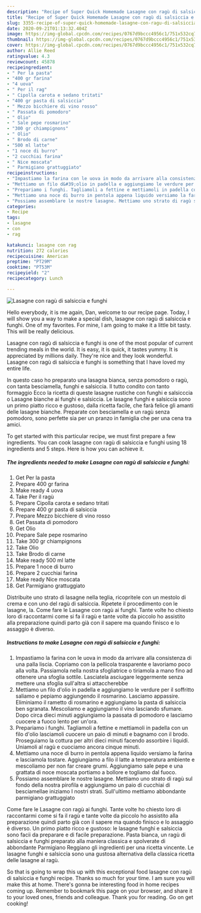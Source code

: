 ```yaml
---
description: "Recipe of Super Quick Homemade Lasagne con ragù di salsiccia e funghi"
title: "Recipe of Super Quick Homemade Lasagne con ragù di salsiccia e funghi"
slug: 3355-recipe-of-super-quick-homemade-lasagne-con-ragu-di-salsiccia-e-funghi
date: 2020-09-21T01:13:32.404Z
image: https://img-global.cpcdn.com/recipes/0767d9bccc4956c1/751x532cq70/lasagne-con-ragu-di-salsiccia-e-funghi-recipe-main-photo.jpg
thumbnail: https://img-global.cpcdn.com/recipes/0767d9bccc4956c1/751x532cq70/lasagne-con-ragu-di-salsiccia-e-funghi-recipe-main-photo.jpg
cover: https://img-global.cpcdn.com/recipes/0767d9bccc4956c1/751x532cq70/lasagne-con-ragu-di-salsiccia-e-funghi-recipe-main-photo.jpg
author: Allie Reed
ratingvalue: 4.3
reviewcount: 45878
recipeingredient:
- " Per la pasta"
- "400 gr farina"
- "4 uova"
- " Per il rag"
- " Cipolla carota e sedano tritati"
- "400 gr pasta di salsiccia"
- " Mezzo bicchiere di vino rosso"
- " Passata di pomodoro"
- " Olio"
- " Sale pepe rosmarino"
- "300 gr chiampignons"
- " Olio"
- " Brodo di carne"
- "500 ml latte"
- "1 noce di burro"
- "2 cucchiai farina"
- " Nice moscata"
- " Parmigiano grattuggiato"
recipeinstructions:
- "Impastiamo la farina con le uova in modo da arrivare alla consistenza di una palla liscia. Copriamo con la pellicola trasparente e lavoriamo poco alla volta. Passiamola nella nostra sfogliatrice o tiriamola a mano fino ad ottenere una sfoglia sottile. Lasciatela asciugare leggermente senza mettere una sfoglia sull&#39;altra si attaccherebbe"
- "Mettiamo un filo d&#39;olio in padella e aggiungiamo le verdure per il soffritto saliamo e pepiamo aggiungendo il rosmarino. Lasciamo appassire. Eliminiamo il rametto di rosmarino e aggiungiamo la pasta di salsiccia ben sgranata. Mescoliamo e aggiungiamo il vino lasciando sfumare. Dopo circa dieci minuti aggiungiamo la passata di pomodoro e lasciamo cuocere a fuoco lento per un&#39;ora."
- "Prepariamo i funghi. Tagliamoli a fettine e mettiamoli in padella con un filo d&#39;olio lasciamoli cuocere un paio di minuti e bagnamo con il brodo. Proseguiamo la cottura per altri dieci minuti facendo assorbire i liquidi. Uniamoli al ragù e cuociamo ancora cinque minuti."
- "Mettiamo una noce di burro in pentola appena liquido versiamo la farina e lasciamola tostare. Aggiungiamo a filo il latte a temperatura ambiente e mescoliamo per non far creare grumi. Aggiungiamo sale pepe e una grattata di noce moscata portiamo a bollore e togliamo dal fuoco."
- "Possiamo assemblare le nostre lasagne. Mettiamo uno strato di ragù sul fondo della nostra pirofila e aggiungiamo un paio di cucchiai di besciamellae iniziamo I nostri strati. Sull&#39;ultimo mettiamo abbondante parmigiano grattuggiato"
categories:
- Recipe
tags:
- lasagne
- con
- rag

katakunci: lasagne con rag 
nutrition: 272 calories
recipecuisine: American
preptime: "PT29M"
cooktime: "PT53M"
recipeyield: "2"
recipecategory: Lunch

---
```



![Lasagne con ragù di salsiccia e funghi](https://img-global.cpcdn.com/recipes/0767d9bccc4956c1/751x532cq70/lasagne-con-ragu-di-salsiccia-e-funghi-recipe-main-photo.jpg)

Hello everybody, it is me again, Dan, welcome to our recipe page. Today, I will show you a way to make a special dish, lasagne con ragù di salsiccia e funghi. One of my favorites. For mine, I am going to make it a little bit tasty. This will be really delicious.

Lasagne con ragù di salsiccia e funghi is one of the most popular of current trending meals in the world. It is easy, it is quick, it tastes yummy. It is appreciated by millions daily. They're nice and they look wonderful. Lasagne con ragù di salsiccia e funghi is something that I have loved my entire life.

In questo caso ho preparato una lasagna bianca, senza pomodoro o ragù, con tanta besciamella, funghi e salsiccia. Il tutto condito con tanto formaggio Ecco la ricetta di queste lasagne rustiche con funghi e salsicccia o Lasagne bianche ai funghi e salsiccia. Le lasagne funghi e salsiccia sono un primo piatto ricco e gustoso, dalla ricetta facile, che farà felice gli amanti delle lasagne bianche. Preparate con besciamella e un ragù senza pomodoro, sono perfette sia per un pranzo in famiglia che per una cena tra amici.


To get started with this particular recipe, we must first prepare a few ingredients. You can cook lasagne con ragù di salsiccia e funghi using 18 ingredients and 5 steps. Here is how you can achieve it.

<!--inarticleads1-->

##### The ingredients needed to make Lasagne con ragù di salsiccia e funghi:

1. Get  Per la pasta
1. Prepare 400 gr farina
1. Make ready 4 uova
1. Take  Per il ragù
1. Prepare  Cipolla carota e sedano tritati
1. Prepare 400 gr pasta di salsiccia
1. Prepare  Mezzo bicchiere di vino rosso
1. Get  Passata di pomodoro
1. Get  Olio
1. Prepare  Sale pepe rosmarino
1. Take 300 gr chiampignons
1. Take  Olio
1. Take  Brodo di carne
1. Make ready 500 ml latte
1. Prepare 1 noce di burro
1. Prepare 2 cucchiai farina
1. Make ready  Nice moscata
1. Get  Parmigiano grattuggiato


Distribuite uno strato di lasagne nella teglia, ricopritele con un mestolo di crema e con uno del ragù di salsiccia. Ripetete il procedimento con le lasagne, la. Come fare le Lasagne con ragù ai funghi. Tante volte ho chiesto loro di raccontarmi come si fa il ragù e tante volte da piccolo ho assistito alla preparazione quindi parto già con il sapere ma quando finisco e lo assaggio è diverso. 

<!--inarticleads2-->

##### Instructions to make Lasagne con ragù di salsiccia e funghi:

1. Impastiamo la farina con le uova in modo da arrivare alla consistenza di una palla liscia. Copriamo con la pellicola trasparente e lavoriamo poco alla volta. Passiamola nella nostra sfogliatrice o tiriamola a mano fino ad ottenere una sfoglia sottile. Lasciatela asciugare leggermente senza mettere una sfoglia sull&#39;altra si attaccherebbe
1. Mettiamo un filo d&#39;olio in padella e aggiungiamo le verdure per il soffritto saliamo e pepiamo aggiungendo il rosmarino. Lasciamo appassire. Eliminiamo il rametto di rosmarino e aggiungiamo la pasta di salsiccia ben sgranata. Mescoliamo e aggiungiamo il vino lasciando sfumare. Dopo circa dieci minuti aggiungiamo la passata di pomodoro e lasciamo cuocere a fuoco lento per un&#39;ora.
1. Prepariamo i funghi. Tagliamoli a fettine e mettiamoli in padella con un filo d&#39;olio lasciamoli cuocere un paio di minuti e bagnamo con il brodo. Proseguiamo la cottura per altri dieci minuti facendo assorbire i liquidi. Uniamoli al ragù e cuociamo ancora cinque minuti.
1. Mettiamo una noce di burro in pentola appena liquido versiamo la farina e lasciamola tostare. Aggiungiamo a filo il latte a temperatura ambiente e mescoliamo per non far creare grumi. Aggiungiamo sale pepe e una grattata di noce moscata portiamo a bollore e togliamo dal fuoco.
1. Possiamo assemblare le nostre lasagne. Mettiamo uno strato di ragù sul fondo della nostra pirofila e aggiungiamo un paio di cucchiai di besciamellae iniziamo I nostri strati. Sull&#39;ultimo mettiamo abbondante parmigiano grattuggiato


Come fare le Lasagne con ragù ai funghi. Tante volte ho chiesto loro di raccontarmi come si fa il ragù e tante volte da piccolo ho assistito alla preparazione quindi parto già con il sapere ma quando finisco e lo assaggio è diverso. Un primo piatto ricco e gustoso: le lasagne funghi e salsiccia sono facii da preparare e di facile preparazione. Pasta bianca, un ragù di salsiccia e funghi preparato alla maniera classica e spolverate di abbondante Parmigiano Reggiano gli ingredienti per una ricetta vincente. Le lasagne funghi e salsiccia sono una gustosa alternativa della classica ricetta delle lasagne al ragù. 

So that is going to wrap this up with this exceptional food lasagne con ragù di salsiccia e funghi recipe. Thanks so much for your time. I am sure you will make this at home. There's gonna be interesting food in home recipes coming up. Remember to bookmark this page on your browser, and share it to your loved ones, friends and colleague. Thank you for reading. Go on get cooking!
